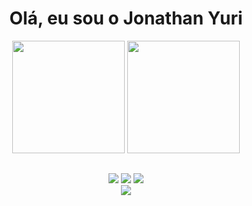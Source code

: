 <h1 align="center"> Olá, eu sou o Jonathan Yuri </h1>

<div align="center">
  <img height="180em" src="https://github-readme-stats.vercel.app/api?username=jonathan-JIPSlok&show_icons=true&theme=dracula&include_all_commits=true&count_private=true"/>
  <img height="180em" src="https://github-readme-stats.vercel.app/api/top-langs/?username=jonathan-JIPSlok&layout=compact&langs_count=7&theme=dracula"/>
</div>

##
  
<div align="center">
  <a href="https://instagram.com/jonathan_iuri" target="_blank"><img src="https://img.shields.io/badge/Instagram-E4405F?style=for-the-badge&logo=instagram&logoColor=white"></a>
  <a href = "mailto:jonathanpoli17@gmail.com"><img src="https://img.shields.io/badge/-Gmail-%23333?style=for-the-badge&logo=gmail&logoColor=white" destino ="_blank"></a>
  <a href="https://www.linkedin.com/in/jonathan-poli-b0a56019a" target="_blank"><img src="https://img.shields.io/badge/LinkedIn-0077B5?style=for-the-badge&logo=linkedin&logoColor=white" target="_blank"></a>
</div>

<div align="center">
<a href="https://jonathan-jipslok.github.io/"><img src='https://img.shields.io/badge/Web-PaginaWeb-green'></a>
</div>
